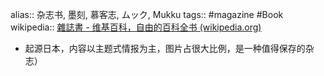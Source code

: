 alias:: 杂志书, 墨刻, 慕客志, ムック, Mukku
tags:: #magazine #Book
wikipedia:: [雜誌書 - 维基百科，自由的百科全书 (wikipedia.org)](https://zh.wikipedia.org/wiki/%E9%9B%9C%E8%AA%8C%E6%9B%B8)
  - 起源日本，内容以主题式情报为主，图片占很大比例，是一种值得保存的杂志）